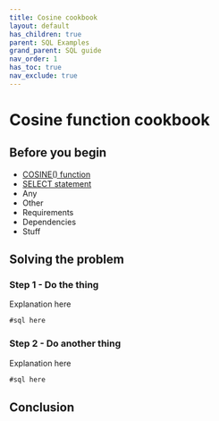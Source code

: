 ```yaml
---
title: Cosine cookbook
layout: default
has_children: true
parent: SQL Examples
grand_parent: SQL guide
nav_order: 1
has_toc: true
nav_exclude: true
---
```


# Cosine function cookbook <!--working title-->

<!--Note that I think this is along the lines of a step-by-step procedure-->
<!--And luckily there's help for writing them in /help-on-help/writing-help/writing-procedures-->

<!-- General summary of the problem this cookbook will address and resolve -->
<!-- This may be a problem description that gives context for the procedural steps that follow-->

## Before you begin

* [COSINE() function](/docs/sql-guide/functions/function-cosine)
* [SELECT statement](/docs/sql-guide/statements/statement-select)
* Any
* Other
* Requirements
* Dependencies
* Stuff

## Solving the problem <!--placeholder title-->

<!--Give a brief introduction for the series of steps here-->

### Step 1 - Do the thing

<!--Give a brief summary of what's going on in each step unless you're being Captain Obvious and just explaining something that a concussed bee would understand-->

Explanation here

```sql
#sql here
```

### Step 2 - Do another thing

Explanation here

```sql
#sql here
```

## Conclusion <!--placeholder title-->

<!--Write a conclusion that addresses the issue by drawing from the solution steps-->
<!--Easier said than done-->
